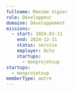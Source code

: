 ```yaml
---
fullname: Maxime Vigier
role: Développeur
domaine: Développement
missions:
  - start: 2024-03-11
    end: 2024-12-31
    status: service
    employer: Octo
    startups:
      - monprojetsup
startups:
  - monprojetsup
memberType: autre
---
```

